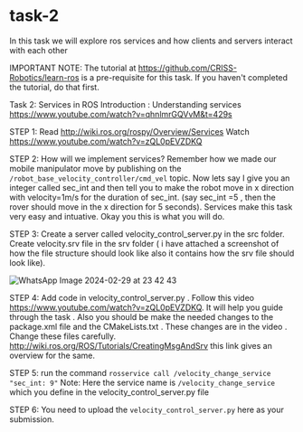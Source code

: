# task-2
In this task we will explore ros services and how clients and servers interact with each other 

IMPORTANT NOTE: The tutorial at https://github.com/CRISS-Robotics/learn-ros is a pre-requisite for this task. If you haven't completed the tutorial, do that first.

Task 2: Services in ROS
Introduction : Understanding services https://www.youtube.com/watch?v=qhnlmrGQVvM&t=429s

STEP 1: Read http://wiki.ros.org/rospy/Overview/Services
        Watch https://www.youtube.com/watch?v=zQL0pEVZDKQ
 
STEP 2: How will we implement services? Remember how we made our mobile manipulator move by publishing on the ```/robot_base_velocity_controller/cmd_vel``` topic. Now lets say I give you an integer called sec_int and then tell you to make the robot move in x direction with velocity=1m/s for the duration of sec_int. (say sec_int =5 , then the rover should move in the x direction for 5 seconds). Services make this task very easy and intuative. Okay you this is what you will do.

STEP 3: Create a server called velocity_control_server.py in the src folder. Create velocity.srv file in the srv folder ( i have attached a screenshot of how the file structure should look like also it contains how the srv file should look like).

![WhatsApp Image 2024-02-29 at 23 42 43](https://github.com/CRISS-Software-Recruitment-2024/task-2/assets/83595034/6a9f2db2-3665-4ae8-822a-d94ac8f76bec)

STEP 4: Add code in velocity_control_server.py . Follow this video https://www.youtube.com/watch?v=zQL0pEVZDKQ. It will help you guide through the task . Also you should be make the needed changes to the package.xml file and the CMakeLists.txt . These changes are in the video . Change these files carefully. http://wiki.ros.org/ROS/Tutorials/CreatingMsgAndSrv this link gives an overview for the same.

STEP 5: run the command ```rosservice call /velocity_change_service "sec_int: 9"```
        Note: Here the service name is ```/velocity_change_service``` which you define in the velocity_control_server.py file

STEP 6: You need to upload the ```velocity_control_server.py``` here as your submission.
